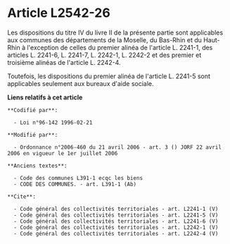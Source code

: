 # Article L2542-26

Les dispositions du titre IV du livre II de la présente partie sont applicables aux communes des départements de la Moselle,
du Bas-Rhin et du Haut-Rhin à l'exception de celles du premier alinéa de l'article L. 2241-1, des articles L. 2241-6, L.
2241-7, L. 2242-1, L. 2242-2 et des premier et troisième alinéas de l'article L. 2242-4. 

Toutefois, les dispositions du premier alinéa de l'article L. 2241-5 sont applicables seulement aux bureaux d'aide sociale.

**Liens relatifs à cet article**

	**Codifié par**:

	  - Loi n°96-142 1996-02-21

	**Modifié par**:

	  - Ordonnance n°2006-460 du 21 avril 2006 - art. 3 () JORF 22 avril 2006 en vigueur le 1er juillet 2006

	**Anciens textes**:

	  - Code des communes L391-1 ecqc les biens
	  - CODE DES COMMUNES. - art. L391-1 (Ab)

	**Cite**:

	  - Code général des collectivités territoriales - art. L2241-1 (V)
	  - Code général des collectivités territoriales - art. L2241-5 (V)
	  - Code général des collectivités territoriales - art. L2241-6 (V)
	  - Code général des collectivités territoriales - art. L2242-1 (V)
	  - Code général des collectivités territoriales - art. L2242-4 (V)
